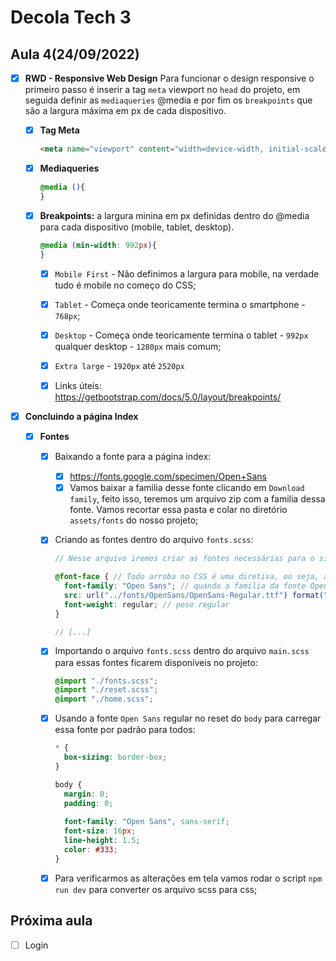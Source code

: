 # Decola Tech 3

## Aula 4(24/09/2022)

- [x] **RWD - Responsive Web Design**
  Para funcionar o design responsive o primeiro passo é inserir a tag `meta` viewport no `head` do projeto, em seguida definir as `mediaqueries` @media e por fim os `breakpoints` que são a largura máxima em px de cada dispositivo. 

  - [x] **Tag Meta**
    
    ``` HTML
    <meta name="viewport" content="width=device-width, initial-scale=1.0">
    ```
  
  - [x] **Mediaqueries**
    
    ``` CSS
    @media (){
    }
    ```

  - [x] **Breakpoints:** a largura minina em px definidas dentro do @media para cada dispositivo (mobile, tablet, desktop).

    ``` CSS
    @media (min-width: 992px){
    }
    ```

    - [x] `Mobile First` - Não definimos a largura para mobile, na verdade tudo é mobile no começo do CSS;
    - [x] `Tablet` - Começa onde teoricamente termina o smartphone - `768px`;
    - [x] `Desktop` - Começa onde teoricamente termina o tablet - `992px` qualquer desktop - `1280px` mais comum;
    - [x] `Extra large` - `1920px` até `2520px`

    - [x] Links úteis: https://getbootstrap.com/docs/5.0/layout/breakpoints/

- [x] **Concluindo a página Index**
  - [x] **Fontes**
    - [x] Baixando a fonte para a página index:
      - [x] https://fonts.google.com/specimen/Open+Sans
      - [x] Vamos baixar a familia desse fonte clicando em `Download family`, feito isso, teremos um arquivo zip com a familia dessa fonte. Vamos recortar essa pasta e colar no diretório `assets/fonts` do nosso projeto;

    - [x] Criando as fontes dentro do arquivo `fonts.scss`:

      ``` SCSS
      // Nesse arquivo iremos criar as fontes necessárias para o site.

      @font-face { // Todo arroba no CSS é uma diretiva, ou seja, algo que muda o comportamento do CSS.
        font-family: "Open Sans"; // quando a familia da fonte Open Sans com o peso(font-weight) regular for chamada
        src: url("../fonts/OpenSans/OpenSans-Regular.ttf") format("truetype"); // ele vai buscar essa fonte nessa url e seu formato é ttf:truetype
        font-weight: regular; // peso regular
      }

      // [...]
      ```

    - [x] Importando o arquivo `fonts.scss` dentro do arquivo `main.scss` para essas fontes ficarem disponíveis no projeto:
        
        ``` SCSS
        @import "./fonts.scss";
        @import "./reset.scss";
        @import "./home.scss";
        ```

    - [x] Usando a fonte `Open Sans` regular no reset do `body` para carregar essa fonte por padrão para todos:

      ``` SCSS
      * {
        box-sizing: border-box;
      }

      body {
        margin: 0;
        padding: 0;
        
        font-family: "Open Sans", sans-serif;
        font-size: 16px;
        line-height: 1.5;
        color: #333;
      }
      ```

    - [x] Para verificarmos as alterações em tela vamos rodar o script `npm run dev` para converter os arquivo scss para css;

## Próxima aula

- [ ] Login
